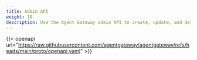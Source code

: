 ```yaml
---
title: Admin API 
weight: 10 
description: Use the Agent Gateway admin API to create, update, and delete Agent Gateway listeners and targets. 
---
```


{{< openapi url="https://raw.githubusercontent.com/agentgateway/agentgateway/refs/heads/main/proto/openapi.yaml" >}}
